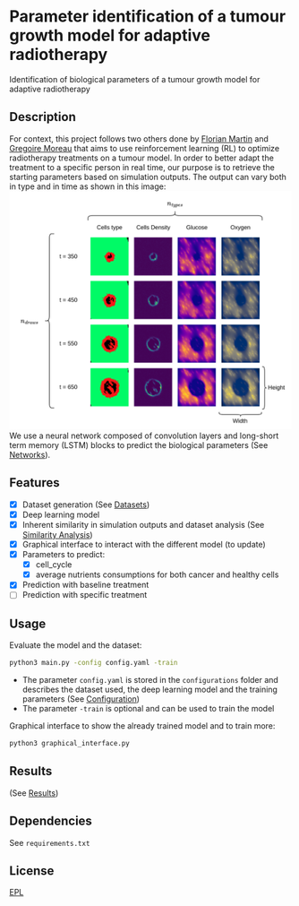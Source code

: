 # Parameter identification of a tumour growth model for adaptive radiotherapy
Identification of biological parameters of a tumour growth model for adaptive radiotherapy

## Description
For context, this project follows two others done by [Florian Martin](https://github.com/martinflor/RL_for_radiotherapy_treatment/tree/main) and [Gregoire Moreau](https://github.com/gregoire-moreau/radio_rl) that aims 
to use reinforcement learning (RL) to optimize radiotherapy treatments on a tumour model.
In order to better adapt the treatment to a specific person in real time, our purpose is to retrieve the starting parameters based on simulation outputs.
The output can vary both in type and in time as shown in this image:
![](pictures/inputs.png)
We use a neural network composed of convolution layers and long-short term memory (LSTM) blocks to predict the biological parameters (See [Networks](networks/README.md)).

## Features
- [x] Dataset generation (See [Datasets](datasets/README.md))
- [x] Deep learning model 
- [x] Inherent similarity in simulation outputs and dataset analysis (See [Similarity Analysis](simulation_similarity_analysis/README.md))
- [x] Graphical interface to interact with the different model (to update)
- [x] Parameters to predict:
  - [x] cell_cycle
  - [x] average nutrients consumptions for both cancer and healthy cells
- [x] Prediction with baseline treatment
- [ ] Prediction with specific treatment

## Usage
Evaluate the model and the dataset:
```bash
python3 main.py -config config.yaml -train
```
- The parameter `config.yaml` is stored in the `configurations` folder and describes the dataset used, the deep learning model and the training parameters (See [Configuration](configurations/README.md))
- The parameter `-train` is optional and can be used to train the model

Graphical interface to show the already trained model and to train more:
```bash
python3 graphical_interface.py
```
## Results
(See [Results](results/README.md)) 
## Dependencies
See ```requirements.txt```

## License
[EPL]()
